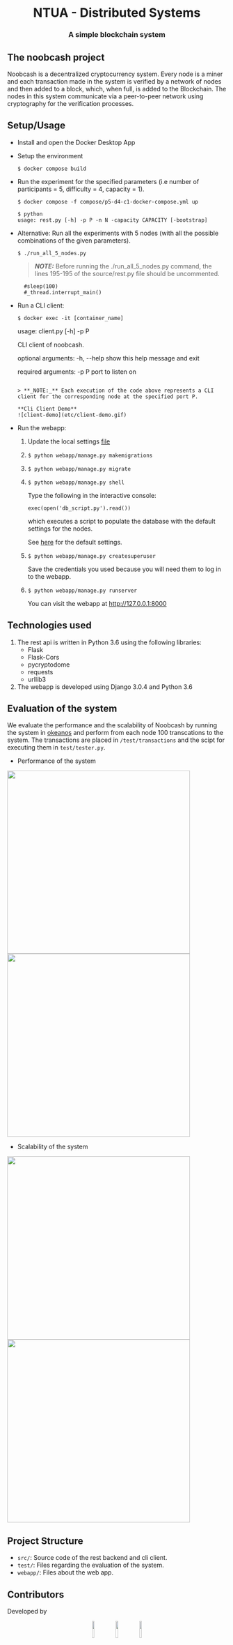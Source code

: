<h1 align="center">
NTUA - Distributed Systems
</h1>

<h3 align="center">
A simple blockchain system
</h3>


## The noobcash project

Noobcash is a decentralized cryptocurrency system. Every node is a miner and each transaction made in the system is verified by a network of nodes and then added to a block, which, when full, is added to the Blockchain. The nodes in this system communicate via a peer-to-peer network using cryptography for the verification processes. 


## Setup/Usage

- Install and open the Docker Desktop App
  
- Setup the environment

    ```
    $ docker compose build
    ```

- Run the experiment for the specified parameters (i.e number of participants = 5, difficulty = 4, capacity = 1).

    ```
    $ docker compose -f compose/p5-d4-c1-docker-compose.yml up
    ```

    

    ```
    $ python  
    usage: rest.py [-h] -p P -n N -capacity CAPACITY [-bootstrap]

- Alternative: Run all the experiments with 5 nodes (with all the possible combinations of the given parameters).

    ```
    $ ./run_all_5_nodes.py
    ```

    > **_NOTE:_** Before running the ./run_all_5_nodes.py command, the lines 195-195 of the source/rest.py file should be uncommented.
    
    ```
      #sleep(100)
      #_thread.interrupt_main()
    ```
   
- Run a CLI client:

     ```
     $ docker exec -it [container_name]
     ```


    usage: client.py [-h] -p P

    CLI client of noobcash.

    optional arguments:
      -h, --help  show this help message and exit

    required arguments:
      -p P        port to listen on
    ```

    > **_NOTE:_** Each execution of the code above represents a CLI client for the corresponding node at the specified port P.
    
    **Cli Client Demo**
    ![client-demo](etc/client-demo.gif)

- Run the webapp:

    1. Update the local settings [file](webapp/webapp/local_settings.py)
    2. `$ python webapp/manage.py makemigrations`
    3. `$ python webapp/manage.py migrate`
    4. `$ python webapp/manage.py shell`

        Type the following in the interactive console:

        `exec(open('db_script.py').read())`

        which executes a script to populate the database with the default settings for the nodes.

        See [here](webapp/nodes.json) for the default settings.
    5. `$ python webapp/manage.py createsuperuser`
        
        Save the credentials you used because you will need them to log in to the webapp.
    6. `$ python webapp/manage.py runserver`
    
        You can visit the webapp at http://127.0.0.1:8000


## Technologies used

1. The rest api is written in Python 3.6 using the following libraries: 
    - Flask
    - Flask-Cors
    - pycryptodome
    - requests
    - urllib3
2. The webapp is developed using Django 3.0.4 and Python 3.6

## Evaluation of the system

We evaluate the performance and the scalability of Noobcash by running the system in [okeanos](https://okeanos-knossos.grnet.gr/home/) and perform from each node 100 transcations to the system. The transactions are placed in `/test/transactions` and the scipt for executing them in `test/tester.py`. 


- Performance of the system

 <p float="left">  
    <img src="test/plots/throughput_n5_c.png" width="420"/>
  <img src="test/plots/block_n5_c.png" width="420"/>
 </p>
 
 - Scalability of the system
 
  <p float="left">  
    <img src="test/plots/scalability_t.png" width="420"/>
  <img src="test/plots/scalability_b.png" width="420"/>
 </p>





## Project Structure

- `src/`: Source code of the rest backend and cli client.
- `test/`: Files regarding the evaluation of the system.
- `webapp/`: Files about the web app.

## Contributors

Developed by

<p align="center">
    <a href="https://github.com/PanosAntoniadis"> <img src="etc/antoniadis.png" width="10%"></a>  <a href="https://github.com/Nick-Buzz"><img src="etc/bazotis.png" width="10%"></a>  <a href="https://github.com/ThanosM97"><img src="etc/masouris.png" width="10%"></a>
<p>
    
as a semester project for the Distributed Systems course of NTUA ECE.
